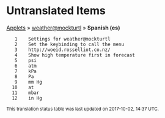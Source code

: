 # Untranslated Items
[Applets](../../../README.md) &#187; [weather@mockturtl](../README.md) &#187; **Spanish (es)**

       1	Settings for weather@mockturtl
       2	Set the keybinding to call the menu
       3	http://woeid.rosselliot.co.nz/
       4	Show high temperature first in forecast
       5	psi
       6	atm
       7	kPa
       8	Pa
       9	mm Hg
      10	at
      11	mbar
      12	in Hg

<sup>This translation status table was last updated on 2017-10-02, 14:37 UTC.</sup>
